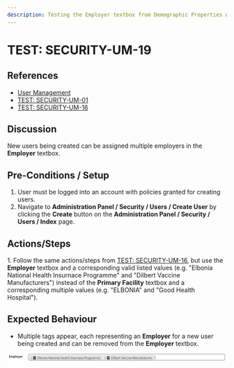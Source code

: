 ```yaml
---
description: Testing the Employer textbox from Demographic Properties with multiple values.
---
```


# TEST: SECURITY-UM-19

## References

* [User Management](broken-reference)
* [TEST: SECURITY-UM-01](test-security-um-01.md)
* [TEST: SECURITY-UM-16](test-security-um-16.md)

## Discussion

New users being created can be assigned multiple employers in the **Employer** textbox.

## Pre-Conditions / Setup

1. User must be logged into an account with policies granted for creating users.
2. Navigate to **Administration Panel / Security / Users / Create User** by clicking the **Create** button on the **Administration Panel / Security / Users / Index** page.

## Actions/Steps

1\. Follow the same actions/steps from [TEST: SECURITY-UM-16](test-security-um-16.md), but use the **Employer** textbox and a corresponding valid listed values (e.g. "Elbonia National Health Insurnace Programme" and "Dilbert Vaccine Manufacturers") instead of the **Primary Facility** textbox and a corresponding multiple values (e.g. "ELBONIA" and "Good Health Hospital").

## Expected Behaviour

* Multiple tags appear, each representing an **Employer** for a new user being created and can be removed from the **Employer** textbox.

![](<../../../../../../.gitbook/assets/image (279).png>)
